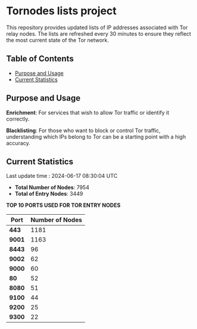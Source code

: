 # Tornodes lists project

This repository provides updated lists of IP addresses associated with Tor relay nodes. The lists are refreshed every 30 minutes to ensure they reflect the most current state of the Tor network.

## Table of Contents

- [Purpose and Usage](#purpose-and-usage)
- [Current Statistics](#current-statistics)


## Purpose and Usage

**Enrichment**: For services that wish to allow Tor traffic or identify it correctly.

**Blacklisting**: For those who want to block or control Tor traffic, understanding which IPs belong to Tor can be a starting point with a high accuracy.

## Current Statistics

Last update time : 2024-06-17 08:30:04 UTC

- **Total Number of Nodes**: 7954
- **Total of Entry Nodes**: 3449

**TOP 10 PORTS USED FOR TOR ENTRY NODES**

| **Port** | **Number of Nodes** |
|------|-----------------|
| **443**   | 1181  |
| **9001**   | 1163  |
| **8443**   | 96  |
| **9002**   | 62  |
| **9000**   | 60  |
| **80**   | 52  |
| **8080**   | 51  |
| **9100**   | 44  |
| **9200**   | 25  |
| **9300**   | 22  |

